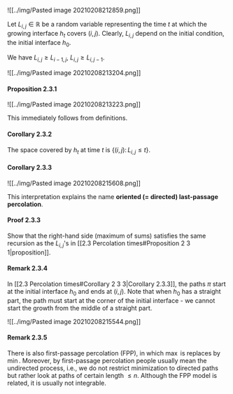 ![[../img/Pasted image 20210208212859.png]]

Let $L_{i,j}\in \mathbb{R}$ be a random variable representing the time $t$ at which the growing interface $h_t$ covers $(i,j)$. Clearly, $L_{i,j}$ depend on the initial condition, the initial interface $h_0$. 

We have $L_{i,j}\ge L_{i-1,j}$, $L_{i,j}\ge L_{i,j-1}$.

![[../img/Pasted image 20210208213204.png]]

#### Proposition 2.3.1

![[../img/Pasted image 20210208213223.png]]

This immediately follows from definitions.

#### Corollary 2.3.2

The space covered by $h_t$ at time $t$ is $\left\{ (i,j)\colon L_{i,j}\le t \right\}$.

#### Corollary 2.3.3

![[../img/Pasted image 20210208215608.png]]

This interpretation explains the name **oriented (= directed) last-passage percolation**. 

#### Proof 2.3.3

Show that the right-hand side (maximum of sums) satisfies the same recursion as the $L_{i,j}$'s in [[2.3 Percolation times#Proposition 2 3 1|proposition]].

#### Remark 2.3.4

In [[2.3 Percolation times#Corollary 2 3 3|Corollary 2.3.3]], the paths $\pi$ start at the initial interface $h_0$ and ends at $(i,j)$. Note that when $h_0$ has a straight part, the path must start at the corner of the initial interface - we cannot start the growth from the middle of a straight part.

![[../img/Pasted image 20210208215544.png]]

#### Remark 2.3.5

There is also first-passage percolation (FPP), in which $\max$ is replaces by $\min$. Moreover, by first-passage percolation people usually mean the undirected process, i.e., we do not restrict minimization to directed paths but rather look at paths of certain length $\le n$. Although the FPP model is related, it is usually not integrable.

